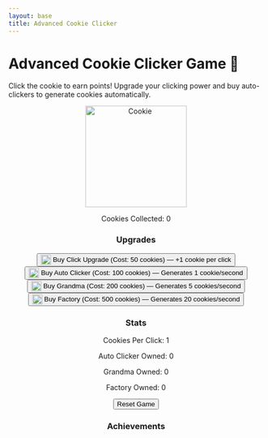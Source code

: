 ```yaml
---
layout: base
title: Advanced Cookie Clicker
---
```


# Advanced Cookie Clicker Game 🍪

Click the cookie to earn points! Upgrade your clicking power and buy auto-clickers to generate cookies automatically.

<div style="text-align:center;">
  <img id="cookie" src="https://static.vecteezy.com/system/resources/previews/035/490/024/original/ai-generated-cookie-clipart-design-illustration-free-png.png" alt="Cookie" width="200" height="200" onclick="addCookie()" class="clickable">
  <p>Cookies Collected: <span id="cookieCount">0</span></p>

  <h3>Upgrades</h3>
  <button id="upgradeClick" onclick="buyUpgradeClick()">
    <img src="https://img.icons8.com/ios-filled/50/000000/cookie.png" alt="Click Upgrade Icon" style="width: 20px; vertical-align: middle;">
    Buy Click Upgrade (Cost: 50 cookies) — +1 cookie per click
  </button><br>
  <button id="upgradeAutoClicker" onclick="buyAutoClicker()">
    <img src="https://img.icons8.com/ios-filled/50/000000/automation.png" alt="Auto Clicker Icon" style="width: 20px; vertical-align: middle;">
    Buy Auto Clicker (Cost: 100 cookies) — Generates 1 cookie/second
  </button><br>
  <button id="upgradeGrandma" onclick="buyGrandma()">
    <img src="https://img.icons8.com/ios-filled/50/000000/grandmother.png" alt="Grandma Icon" style="width: 20px; vertical-align: middle;">
    Buy Grandma (Cost: 200 cookies) — Generates 5 cookies/second
  </button><br>
  <button id="upgradeFactory" onclick="buyFactory()">
    <img src="https://img.icons8.com/ios-filled/50/000000/factory.png" alt="Factory Icon" style="width: 20px; vertical-align: middle;">
    Buy Factory (Cost: 500 cookies) — Generates 20 cookies/second
  </button>

  <h3>Stats</h3>
  <p>Cookies Per Click: <span id="cookiesPerClick">1</span></p>
  <p>Auto Clicker Owned: <span id="autoClickerCount">0</span></p>
  <p>Grandma Owned: <span id="grandmaCount">0</span></p>
  <p>Factory Owned: <span id="factoryCount">0</span></p>
  <button onclick="resetGame()">Reset Game</button>

  <h3>Achievements</h3>
  <p id="achievementMessage"></p>
</div>

<style>
  .clickable {
    transition: transform 0.1s ease;
  }

  .clickable:active {
    transform: scale(1.1);
  }

  .clickEffect {
    position: absolute;
    border-radius: 50%;
    background: rgba(255, 223, 0, 0.6);
    pointer-events: none;
    animation: pop 0.3s ease-out;
  }

  @keyframes pop {
    from { transform: scale(0.5); opacity: 1; }
    to { transform: scale(1.5); opacity: 0; }
  }
</style>

<script>
  let cookieCount = 0;
  let cookiesPerClick = 1;
  let autoClickerCount = 0;
  let grandmaCount = 0;
  let factoryCount = 0;
  let autoClickerCost = 100;
  let upgradeClickCost = 50;
  let grandmaCost = 200;
  let factoryCost = 500;
  
  function addCookie() {
    cookieCount += cookiesPerClick;
    document.getElementById('cookieCount').innerText = cookieCount;
    createClickEffect(event.clientX, event.clientY);
    checkAchievements();
  }

  function createClickEffect(x, y) {
    const effect = document.createElement('div');
    effect.classList.add('clickEffect');
    effect.style.width = '50px';
    effect.style.height = '50px';
    effect.style.left = `${x - 25}px`;
    effect.style.top = `${y - 25}px`;
    document.body.appendChild(effect);

    setTimeout(() => {
      effect.remove();
    }, 300);
  }

  function buyUpgradeClick() {
    if (cookieCount >= upgradeClickCost) {
      cookieCount -= upgradeClickCost;
      cookiesPerClick++;
      upgradeClickCost = Math.floor(upgradeClickCost * 1.5);
      document.getElementById('cookieCount').innerText = cookieCount;
      document.getElementById('cookiesPerClick').innerText = cookiesPerClick;
      document.getElementById('upgradeClick').innerText = `Buy Click Upgrade (Cost: ${upgradeClickCost} cookies) — +1 cookie per click`;
    } else {
      alert("Not enough cookies!");
    }
  }

  function buyAutoClicker() {
    if (cookieCount >= autoClickerCost) {
      cookieCount -= autoClickerCost;
      autoClickerCount++;
      autoClickerCost = Math.floor(autoClickerCost * 1.5);
      document.getElementById('cookieCount').innerText = cookieCount;
      document.getElementById('autoClickerCount').innerText = autoClickerCount;
      document.getElementById('upgradeAutoClicker').innerText = `Buy Auto Clicker (Cost: ${autoClickerCost} cookies) — Generates ${autoClickerCount} cookie/second`;
      startAutoClicker();
    } else {
      alert("Not enough cookies!");
    }
  }

  function buyGrandma() {
    if (cookieCount >= grandmaCost) {
      cookieCount -= grandmaCost;
      grandmaCount++;
      grandmaCost = Math.floor(grandmaCost * 1.5);
      document.getElementById('cookieCount').innerText = cookieCount;
      document.getElementById('grandmaCount').innerText = grandmaCount;
      document.getElementById('upgradeGrandma').innerText = `Buy Grandma (Cost: ${grandmaCost} cookies) — Generates ${5 * grandmaCount} cookies/second`;
      startGrandma();
    } else {
      alert("Not enough cookies!");
    }
  }

  function buyFactory() {
    if (cookieCount >= factoryCost) {
      cookieCount -= factoryCost;
      factoryCount++;
      factoryCost = Math.floor(factoryCost * 1.5);
      document.getElementById('cookieCount').innerText = cookieCount;
      document.getElementById('factoryCount').innerText = factoryCount;
      document.getElementById('upgradeFactory').innerText = `Buy Factory (Cost: ${factoryCost} cookies) — Generates ${20 * factoryCount} cookies/second`;
      startFactory();
    } else {
      alert("Not enough cookies!");
    }
  }

  function startAutoClicker() {
    setInterval(function() {
      cookieCount += autoClickerCount;
      document.getElementById('cookieCount').innerText = cookieCount;
    }, 1000);
  }

  function startGrandma() {
    setInterval(function() {
      cookieCount += 5 * grandmaCount;
      document.getElementById('cookieCount').innerText = cookieCount;
    }, 1000);
  }

  function startFactory() {
    setInterval(function() {
      cookieCount += 20 * factoryCount;
      document.getElementById('cookieCount').innerText = cookieCount;
    }, 1000);
  }

  function resetGame() {
    cookieCount = 0;
    cookiesPerClick = 1;
    autoClickerCount = 0;
    grandmaCount = 0;
    factoryCount = 0;
    upgradeClickCost = 50;
    autoClickerCost = 100;
    grandmaCost = 200;
    factoryCost = 500;
    document.getElementById('cookieCount').innerText = cookieCount;
    document.getElementById('cookiesPerClick').innerText = cookiesPerClick;
    document.getElementById('autoClickerCount').innerText = autoClickerCount;
    document.getElementById('grandmaCount').innerText = grandmaCount;
    document.getElementById('factoryCount').innerText = factoryCount;
    document.getElementById('upgradeClick').innerText = `Buy Click Upgrade (Cost: ${upgradeClickCost} cookies) — +1 cookie per click`;
    document.getElementById('upgradeAutoClicker').innerText = `Buy Auto Clicker (Cost: ${autoClickerCost} cookies) — Generates ${autoClickerCount} cookie/second`;
    document.getElementById('upgradeGrandma').innerText = `Buy Grandma (Cost: ${grandmaCost} cookies) — Generates ${5 * grandmaCount} cookies/second`;
    document.getElementById('upgradeFactory').innerText = `Buy Factory (Cost: ${factoryCost} cookies) — Generates ${20 * factoryCount} cookies/second`;
  }

  function checkAchievements() {
    const achievementMessage = document.getElementById('achievementMessage');
    if (cookieCount >= 1000 && !achievementMessage.innerText.includes("Cookie Master")) {
      achievementMessage.innerText = "Achievement Unlocked: Cookie Master - Collected 1000 cookies!";
    }
  }
</script>
